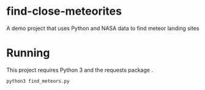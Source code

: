 # find-close-meteorites
A demo project that uses Python and NASA data to find meteor landing sites


# Running

This project requires Python 3 and the requests package .

`python3 find_meteors.py`
